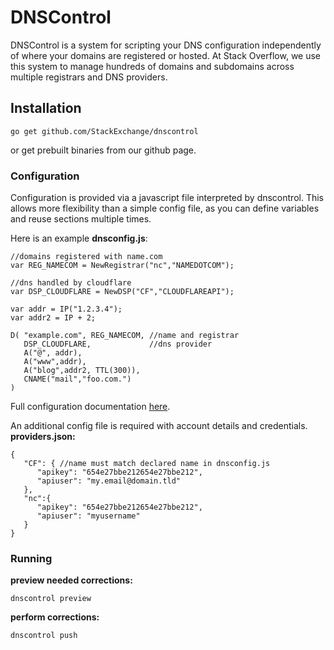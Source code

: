 # DNSControl

DNSControl is a system for scripting your DNS configuration independently of where your domains are registered or hosted.
At Stack Overflow, we use this system to manage hundreds of domains and subdomains across multiple registrars and DNS providers.

## Installation

`go get github.com/StackExchange/dnscontrol`

or get prebuilt binaries from our github page.

### Configuration

Configuration is provided via a javascript file interpreted by dnscontrol. This allows more flexibility than a simple config file, as you can define variables and reuse sections multiple times.

Here is an example **dnsconfig.js**:

```
//domains registered with name.com
var REG_NAMECOM = NewRegistrar("nc","NAMEDOTCOM");

//dns handled by cloudflare
var DSP_CLOUDFLARE = NewDSP("CF","CLOUDFLAREAPI");

var addr = IP("1.2.3.4");
var addr2 = IP + 2;

D( "example.com", REG_NAMECOM, //name and registrar
   DSP_CLOUDFLARE,             //dns provider
   A("@", addr),
   A("www",addr),
   A("blog",addr2, TTL(300)),
   CNAME("mail","foo.com.")
)
```

Full configuration documentation [here](docs/js.md).

An additional config file is required with account details and credentials. **providers.json:**

```
{
   "CF": { //name must match declared name in dnsconfig.js
      "apikey": "654e27bbe212654e27bbe212",
      "apiuser": "my.email@domain.tld"
   },
   "nc":{
      "apikey": "654e27bbe212654e27bbe212",
      "apiuser": "myusername"
   }
}
```
### Running

**preview needed corrections:**

`dnscontrol preview`

**perform corrections:**

`dnscontrol push`


 